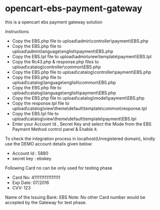 opencart-ebs-payment-gateway
============================

this is a opencart ebs payment gateway solution 


Instructions

*	Copy the EBS.php file to upload\admin\controller\payment\EBS.php
*	Copy the EBS.php file to upload\admin\language\english\payment\EBS.php
*	Copy the EBS.tpl file to upload\admin\view\template\payment\EBS.tpl
*	Copy the Rc43.php & response.php files to upload\catalog\controller\common\EBS.php
*	Copy the EBS.php file to upload\catalog\controller\payment\EBS.php
*	Copy the EBS.php file to upload\catalog\language\english\common\EBS.php
*	Copy the EBS.php file to upload\catalog\language\english\payment\EBS.php
* Copy the EBS.php file to upload\catalog\model\payment\EBS.php
* Copy the response.tpl file to upload\catalog\view\theme\default\template\common\response.tpl
*	Copy the EBS.tpl file to upload\catalog\view\theme\default\template\payment\EBS.tpl
*	Enter your Account Id , Secret Key and select the Mode from the EBS Payment Method control panel & Enable it.

To check the integration process in localhost(Unregistered domain), kindly use the DEMO account details given below: 

* Account Id : 5880 
* secret key : ebskey 

 Following Card no can be only used for testing phase 
* Card No: 4111111111111111 
* Exp Date: 07/2016 
* CVV: 123 


 Name of the Issuing Bank: EBS 
 Note: No other Card number would be accepted by the Gateway for test phase.


